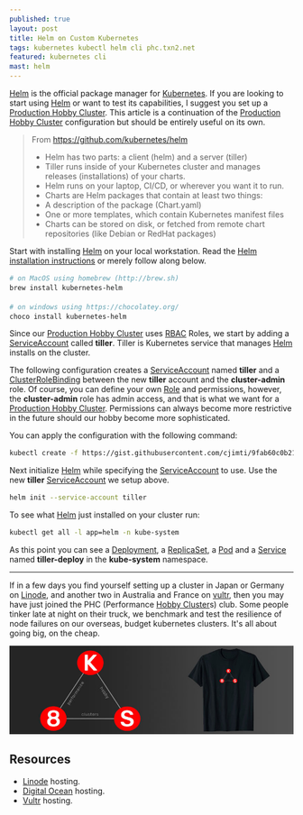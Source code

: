 ```yaml
---
published: true
layout: post
title: Helm on Custom Kubernetes
tags: kubernetes kubectl helm cli phc.txn2.net
featured: kubernetes cli
mast: helm
---
```


[Helm] is the official package manager for [Kubernetes]. If you are looking to start using [Helm] or want to test its capabilities, I suggest you set up a [Production Hobby Cluster]. This article is a continuation of the [Production Hobby Cluster] configuration but should be entirely useful on its own.

> From https://github.com/kubernetes/helm
> - Helm has two parts: a client (helm) and a server (tiller)
> - Tiller runs inside of your Kubernetes cluster and manages releases (installations) of your charts.
>  - Helm runs on your laptop, CI/CD, or wherever you want it to run.
>  - Charts are Helm packages that contain at least two things:
>  - A description of the package (Chart.yaml)
>  - One or more templates, which contain Kubernetes manifest files
>  - Charts can be stored on disk, or fetched from remote chart repositories (like Debian or RedHat packages)

Start with installing [Helm] on your local workstation. Read the [Helm installation instructions] or merely follow along below.

```bash
# on MacOS using homebrew (http://brew.sh)
brew install kubernetes-helm

# on windows using https://chocolatey.org/
choco install kubernetes-helm
```

Since our [Production Hobby Cluster] uses [RBAC] Roles, we start by adding a [ServiceAccount] called **tiller**. Tiller is Kubernetes service that manages [Helm] installs on the cluster.

The following configuration creates a [ServiceAccount] named **tiller** and a [ClusterRoleBinding] between the new **tiller** account and the **cluster-admin** role. Of course, you can define your own [Role] and permissions, however, the **cluster-admin** role has admin access, and that is what we want for a [Production Hobby Cluster]. Permissions can always become more restrictive in the future should our hobby become more sophisticated.

<script src="https://gist.github.com/cjimti/9fab60c0b21a97cbe15688f5e28d940f.js"></script>

You can apply the configuration with the following command:

```bash
kubectl create -f https://gist.githubusercontent.com/cjimti/9fab60c0b21a97cbe15688f5e28d940f/raw/29cbeff70bc528e5212ebc3f63e08fb5a24d5ecd/00-tiller-rbac.yml
```

Next initialize [Helm] while specifying the [ServiceAccount] to use. Use the new **tiller**  [ServiceAccount] we setup above.

```bash
helm init --service-account tiller
```

To see what [Helm] just installed on your cluster run:

```bash
kubectl get all -l app=helm -n kube-system
```

As this point you can see a [Deployment], a [ReplicaSet], a [Pod] and a [Service] named **tiller-deploy** in the **kube-system** namespace.


---

If in a few days you find yourself setting up a cluster in Japan or Germany on [Linode], and another two in Australia and France on [vultr], then you may have just joined the PHC (Performance [Hobby Cluster]s) club. Some people tinker late at night on their truck, we benchmark and test the resilience of node failures on our overseas, budget kubernetes clusters. It's all about going big, on the cheap.

[![k8s performance hobby clusters](https://github.com/cjimti/mk/raw/master/images/content/k8s-tshirt-banner.jpg)](https://amzn.to/2wzP4mg)



## Resources

- [Linode] hosting.
- [Digital Ocean] hosting.
- [Vultr] hosting.

[ReplicaSet]: https://kubernetes.io/docs/concepts/workloads/controllers/replicaset/
[RBAC]: https://kubernetes.io/docs/admin/authorization/rbac/
[Helm installation instructions]: https://github.com/kubernetes/helm/blob/master/docs/install.md
[Helm]: https://helm.sh/
[ServiceAccount]: https://kubernetes.io/docs/admin/service-accounts-admin/
[Role]: https://kubernetes.io/docs/admin/authorization/rbac/#role-and-clusterrole
[ClusterRoleBinding]: https://kubernetes.io/docs/admin/authorization/rbac/#rolebinding-and-clusterrolebinding
[Service]: https://kubernetes.io/docs/concepts/services-networking/service/
[Pod]: https://kubernetes.io/docs/concepts/workloads/pods/pod/
[Deployment]: https://kubernetes.io/docs/concepts/workloads/controllers/deployment/
[Kubernetes]: https://kubernetes.io/
[Hobby Cluster]: https://mk.imti.co/hobby-cluster/
[Production Hobby Cluster]: https://mk.imti.co/hobby-cluster/
[Linode]: https://www.linode.com/?r=848a6b0b21dc8edd33124f05ec8f99207ccddfde
[Digital Ocean]: https://m.do.co/c/97b733e7eba4
[vultr]: https://www.vultr.com/?ref=7418713
